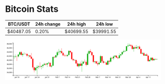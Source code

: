 # Bitcoin Stats

BTC/USDT|24h change|24h high|24h low|
|---|---|---|---|
|$40487.05|0.20%|$40699.55|$39991.55|

<img src="./chart.svg">
